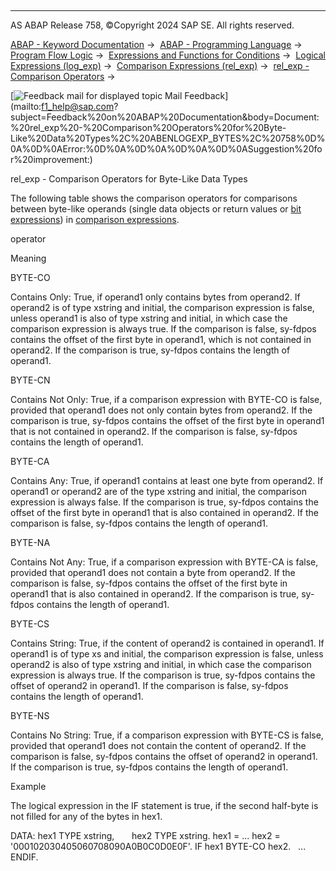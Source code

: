   

* * *

AS ABAP Release 758, ©Copyright 2024 SAP SE. All rights reserved.

[ABAP - Keyword Documentation](https://help.sap.com/doc/abapdocu_latest_index_htm/latest/en-US/abenabap.htm) →  [ABAP - Programming Language](https://help.sap.com/doc/abapdocu_latest_index_htm/latest/en-US/abenabap_reference.htm) →  [Program Flow Logic](https://help.sap.com/doc/abapdocu_latest_index_htm/latest/en-US/abenabap_flow_logic.htm) →  [Expressions and Functions for Conditions](https://help.sap.com/doc/abapdocu_latest_index_htm/latest/en-US/abenlogical_expr_func.htm) →  [Logical Expressions (log\_exp)](https://help.sap.com/doc/abapdocu_latest_index_htm/latest/en-US/abenlogexp.htm) →  [Comparison Expressions (rel\_exp)](https://help.sap.com/doc/abapdocu_latest_index_htm/latest/en-US/abenlogexp_comp.htm) →  [rel\_exp - Comparison Operators](https://help.sap.com/doc/abapdocu_latest_index_htm/latest/en-US/abenlogexp_op.htm) → 

 [![](Mail.gif?object=Mail.gif "Feedback mail for displayed topic") Mail Feedback](mailto:f1_help@sap.com?subject=Feedback%20on%20ABAP%20Documentation&body=Document:%20rel_exp%20-%20Comparison%20Operators%20for%20Byte-Like%20Data%20Types%2C%20ABENLOGEXP_BYTES%2C%20758%0D%0A%0D%0AError:%0D%0A%0D%0A%0D%0A%0D%0ASuggestion%20fo
r%20improvement:)

rel\_exp - Comparison Operators for Byte-Like Data Types

The following table shows the comparison operators for comparisons between byte-like operands (single data objects or return values or [bit expressions](https://help.sap.com/doc/abapdocu_latest_index_htm/latest/en-US/abenbit_expression_glosry.htm "Glossary Entry")) in [comparison expressions](https://help.sap.com/doc/abapdocu_latest_index_htm/latest/en-US/abencomparison_expression_glosry.htm "Glossary Entry").

operator

Meaning

BYTE-CO

Contains Only: True, if operand1 only contains bytes from operand2. If operand2 is of type xstring and initial, the comparison expression is false, unless operand1 is also of type xstring and initial, in which case the comparison expression is always true. If the comparison is false, sy-fdpos contains the offset of the first byte in operand1, which is not contained in operand2. If the comparison is true, sy-fdpos contains the length of operand1.

BYTE-CN

Contains Not Only: True, if a comparison expression with BYTE-CO is false, provided that operand1 does not only contain bytes from operand2. If the comparison is true, sy-fdpos contains the offset of the first byte in operand1 that is not contained in operand2. If the comparison is false, sy-fdpos contains the length of operand1.

BYTE-CA

Contains Any: True, if operand1 contains at least one byte from operand2. If operand1 or operand2 are of the type xstring and initial, the comparison expression is always false. If the comparison is true, sy-fdpos contains the offset of the first byte in operand1 that is also contained in operand2. If the comparison is false, sy-fdpos contains the length of operand1.

BYTE-NA

Contains Not Any: True, if a comparison expression with BYTE-CA is false, provided that operand1 does not contain a byte from operand2. If the comparison is false, sy-fdpos contains the offset of the first byte in operand1 that is also contained in operand2. If the comparison is true, sy-fdpos contains the length of operand1.

BYTE-CS

Contains String: True, if the content of operand2 is contained in operand1. If operand1 is of type xs and initial, the comparison expression is false, unless operand2 is also of type xstring and initial, in which case the comparison expression is always true. If the comparison is true, sy-fdpos contains the offset of operand2 in operand1. If the comparison is false, sy-fdpos contains the length of operand1.

BYTE-NS

Contains No String: True, if a comparison expression with BYTE-CS is false, provided that operand1 does not contain the content of operand2. If the comparison is false, sy-fdpos contains the offset of operand2 in operand1. If the comparison is true, sy-fdpos contains the length of operand1.

Example

The logical expression in the IF statement is true, if the second half-byte is not filled for any of the bytes in hex1.

DATA: hex1 TYPE xstring,
      hex2 TYPE xstring.
hex1 = ...
hex2 = '000102030405060708090A0B0C0D0E0F'.
IF hex1 BYTE-CO hex2.
  ...
ENDIF.